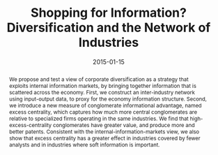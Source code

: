 ---
title: "  Shopping for Information? Diversification and the Network of Industries"
collection: publications
category: Published_Papers
permalink: /publication/shopping-for-information
date: 2015-01-15
venue: 'Management Science'
paperurl: '/files/pdf/research/Shopping_for_Information.pdf'
paperurl_appendix: '/files/pdf/research/Shopping_for_Information_Online_Appendix.pdf'
link: 'https://doi.org/10.1287/mnsc.2014.2060'
github: 'https://github.com/cesare-fracassi/shopping_for_information'
citation: 'Anjos, F, and C. Fracassi. 2015. &quot;Shopping for Information? Diversification and the Network of Industries.&quot; <i>Management Science</i>  61 (1), 161-183.'
abstract: 'We propose and test a view of corporate diversification as a strategy that exploits internal information markets, by bringing together information that is scattered across the economy. First, we construct an inter-industry network using input-output data, to proxy for the economy information structure. Second, we introduce a new measure of conglomerate informational advantage, named excess centrality, which captures how much more central conglomerates are relative to specialized firms operating in the same industries. We find that high-excess-centrality conglomerates have greater value, and produce more and better patents. Consistent with the internal-information-markets view, we also show that excess centrality has a greater effect in industries covered by fewer analysts and in industries where soft information is important.'
---